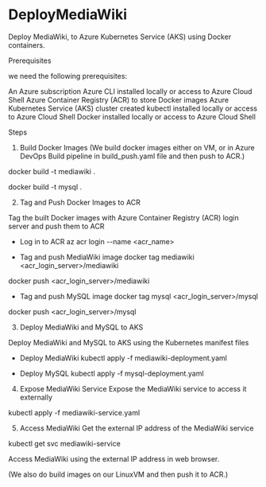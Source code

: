 # DeployMediaWiki

Deploy MediaWiki, to Azure Kubernetes Service (AKS) using Docker containers.

Prerequisites

we need the following prerequisites:

An Azure subscription
Azure CLI installed locally or access to Azure Cloud Shell
Azure Container Registry (ACR) to store Docker images
Azure Kubernetes Service (AKS) cluster created
kubectl installed locally or access to Azure Cloud Shell
Docker installed locally or access to Azure Cloud Shell


Steps

1. Build Docker Images (We build docker images either on VM, or in Azure DevOps Build pipeline in build_push.yaml file and then push to ACR.)

docker build -t mediawiki .

docker build -t mysql .

2. Tag and Push Docker Images to ACR 

Tag the built Docker images with Azure Container Registry (ACR) login server and push them to ACR

* Log in to ACR
az acr login --name <acr_name>

* Tag and push MediaWiki image
docker tag mediawiki <acr_login_server>/mediawiki

docker push <acr_login_server>/mediawiki

* Tag and push MySQL image
docker tag mysql <acr_login_server>/mysql

docker push <acr_login_server>/mysql

3. Deploy MediaWiki and MySQL to AKS

Deploy MediaWiki and MySQL to AKS using the Kubernetes manifest files

* Deploy MediaWiki
kubectl apply -f mediawiki-deployment.yaml

* Deploy MySQL
kubectl apply -f mysql-deployment.yaml


4. Expose MediaWiki Service
Expose the MediaWiki service to access it externally

kubectl apply -f mediawiki-service.yaml

5. Access MediaWiki
Get the external IP address of the MediaWiki service

kubectl get svc mediawiki-service

Access MediaWiki using the external IP address in web browser.

(We also do build images on our LinuxVM and then push it to ACR.)
